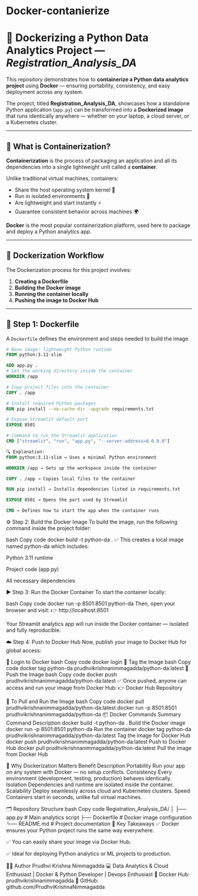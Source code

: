 # Docker-contanierize
# 🐳 Dockerizing a Python Data Analytics Project — *Registration_Analysis_DA*

This repository demonstrates how to **containerize a Python data analytics project** using **Docker** — ensuring portability, consistency, and easy deployment across any system.

The project, titled **Registration_Analysis_DA**, showcases how a standalone Python application (`app.py`) can be transformed into a **Dockerized image** that runs identically anywhere — whether on your laptop, a cloud server, or a Kubernetes cluster.

---

## 🚀 What is Containerization?

**Containerization** is the process of packaging an application and all its dependencies into a single lightweight unit called a **container**.  

Unlike traditional virtual machines, containers:
- Share the host operating system kernel 🧠  
- Run in isolated environments 🧩  
- Are lightweight and start instantly ⚡  
- Guarantee consistent behavior across machines 🌍  

**Docker** is the most popular containerization platform, used here to package and deploy a Python analytics app.

---

## 🧱 Dockerization Workflow

The Dockerization process for this project involves:

1. **Creating a Dockerfile**
2. **Building the Docker image**
3. **Running the container locally**
4. **Pushing the image to Docker Hub**

---

## 🧩 Step 1: Dockerfile

A `Dockerfile` defines the environment and steps needed to build the image.

```dockerfile
# Base image: lightweight Python runtime
FROM python:3.11-slim

ADD app.py .
# Set the working directory inside the container
WORKDIR /app

# Copy project files into the container
COPY . /app

# Install required Python packages
RUN pip install --no-cache-dir -upgrade requirements.txt

# Expose Streamlit default port
EXPOSE 8501

# Command to run the Streamlit application
CMD ["streamlit", "run", "app.py", "--server.address=0.0.0.0"]

🔍 Explanation:
FROM python:3.11-slim → Uses a minimal Python environment

WORKDIR /app → Sets up the workspace inside the container

COPY . /app → Copies local files to the container

RUN pip install → Installs dependencies listed in requirements.txt

EXPOSE 8501 → Opens the port used by Streamlit

CMD → Defines how to start the app when the container runs
```


⚙️ Step 2: Build the Docker Image
To build the image, run the following command inside the project folder:

bash
Copy code
docker build -t python-da .
✅ This creates a local image named python-da which includes:

Python 3.11 runtime

Project code (app.py)

All necessary dependencies

▶️ Step 3: Run the Docker Container
To start the container locally:

bash
Copy code
docker run -p 8501:8501 python-da
Then, open your browser and visit:
👉 http://localhost:8501

Your Streamlit analytics app will run inside the Docker container — isolated and fully reproducible.

☁️ Step 4: Push to Docker Hub
Now, publish your image to Docker Hub for global access:

🔹 Login to Docker
bash
Copy code
docker login
🔹 Tag the Image
bash
Copy code
docker tag python-da prudhvikrishnanimmagadda/python-da:latest
🔹 Push the Image
bash
Copy code
docker push prudhvikrishnanimmagadda/python-da:latest
✅ Once pushed, anyone can access and run your image from Docker Hub:
👉 Docker Hub Repository

🔹 To Pull and Run the Image
bash
Copy code
docker pull prudhvikrishnanimmagadda/python-da:latest
docker run -p 8501:8501 prudhvikrishnanimmagadda/python-da
📦 Docker Commands Summary
Command	Description
docker build -t python-da .	Build the Docker image
docker run -p 8501:8501 python-da	Run the container
docker tag python-da prudhvikrishnanimmagadda/python-da:latest	Tag the image for Docker Hub
docker push prudhvikrishnanimmagadda/python-da:latest	Push to Docker Hub
docker pull prudhvikrishnanimmagadda/python-da:latest	Pull the image from Docker Hub

🧠 Why Dockerization Matters
Benefit	Description
Portability	Run your app on any system with Docker — no setup conflicts.
Consistency	Every environment (development, testing, production) behaves identically.
Isolation	Dependencies and runtime are isolated inside the container.
Scalability	Deploy seamlessly across cloud and Kubernetes clusters.
Speed	Containers start in seconds, unlike full virtual machines.

🗂️ Repository Structure
bash
Copy code
Registration_Analysis_DA/
│
├── app.py                # Main analytics script
├── Dockerfile            # Docker image configuration
└── README.md             # Project documentation
📜 Key Takeaways
✅ Docker ensures your Python project runs the same way everywhere.

✅ You can easily share your image via Docker Hub.

✅ Ideal for deploying Python analytics or ML projects to production.

👨‍💻 Author
Prudhvi Krishna Nimmagadda
💻 Data Analytics & Cloud Enthusiast | Docker & Python Developer | Devops Enthusiast
🐳 Docker Hub: prudhvikrishnanimmagadda
🔗 GitHub: github.com/PrudhviKrishnaNimmagadda
